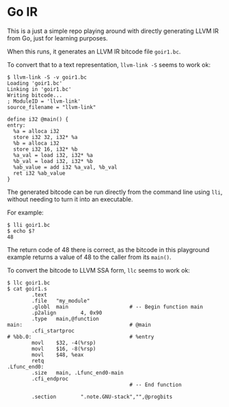 # Go IR

This is a just a simple repo playing around with directly
generating LLVM IR from Go, just for learning purposes.

When this runs, it generates an LLVM IR bitcode file `goir1.bc`.

To convert that to a text representation, `llvm-link -S` seems
to work ok:

```
$ llvm-link -S -v goir1.bc
Loading 'goir1.bc'
Linking in 'goir1.bc'
Writing bitcode...
; ModuleID = 'llvm-link'
source_filename = "llvm-link"

define i32 @main() {
entry:
  %a = alloca i32
  store i32 32, i32* %a
  %b = alloca i32
  store i32 16, i32* %b
  %a_val = load i32, i32* %a
  %b_val = load i32, i32* %b
  %ab_value = add i32 %a_val, %b_val
  ret i32 %ab_value
}

```

The generated bitcode can be run directly from the command
line using `lli`, without needing to turn it into an executable.

For example:

```
$ lli goir1.bc 
$ echo $?
48
```

The return code of 48 there is correct, as the bitcode in this
playground example returns a value of 48 to the caller from its
`main()`.

To convert the bitcode to LLVM SSA form, `llc` seems to work
ok:

```
$ llc goir1.bc
$ cat goir1.s 
        .text
        .file   "my_module"
        .globl  main                    # -- Begin function main
        .p2align        4, 0x90
        .type   main,@function
main:                                   # @main
        .cfi_startproc
# %bb.0:                                # %entry
        movl    $32, -4(%rsp)
        movl    $16, -8(%rsp)
        movl    $48, %eax
        retq
.Lfunc_end0:
        .size   main, .Lfunc_end0-main
        .cfi_endproc
                                        # -- End function

        .section        ".note.GNU-stack","",@progbits
```
